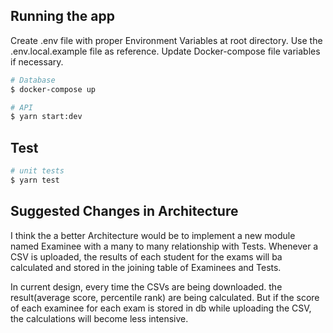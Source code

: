 ## Running the app

Create .env file with proper Environment Variables at root directory. Use the .env.local.example file as reference. Update Docker-compose file variables if necessary.

```bash
# Database
$ docker-compose up

# API
$ yarn start:dev
```

## Test

```bash
# unit tests
$ yarn test
```

## Suggested Changes in Architecture

I think the a better Architecture would be to implement a new module named Examinee with a many to many relationship with Tests. Whenever a CSV is uploaded, the results of each student for the exams will ba calculated and stored in the joining table of Examinees and Tests.

In current design, every time the CSVs are being downloaded. the result(average score, percentile rank) are being calculated. But if the score of each examinee for each exam is stored in db while uploading the CSV, the calculations will become less intensive.
